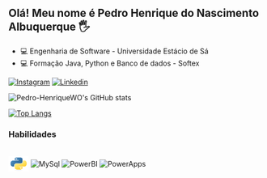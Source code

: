 ## Olá! Meu nome é Pedro Henrique do Nascimento Albuquerque 🖐️

- 💻  Engenharia de Software - Universidade Estácio de Sá  
- 💻  Formação Java, Python e Banco de dados - Softex


[![Instagram](https://img.shields.io/badge/Instagram-E4405F?style=for-the-badge&logo=instagram&logoColor=white)](https://www.instagram.com/pedrxr/)
[![Linkedin](https://img.shields.io/badge/LinkedIn-0077B5?style=for-the-badge&logo=linkedin&logoColor=white)](https://www.linkedin.com/in/pedro-henrique-do-nascimento-albuquerque/)

![Pedro-HenriqueWO's GitHub stats](https://camo.githubusercontent.com/9e63323b97e8f0bc4a54473ded7f6fc24c8988af2aa33cd361f32f52112604ec/68747470733a2f2f6769746875622d726561646d652d73746174732e76657263656c2e6170702f6170693f757365726e616d653d616e7572616768617a72612672616e6b5f69636f6e3d70657263656e74696c65)

[![Top Langs]([https://github-readme-stats.vercel.app/api/top-langs/?username=Pedro-HenriqueWO&langs_count=8&theme=onedark)](https://github.com/Pedro-HenriqueWO/github-readme-stats])

### Habilidades
<div style="display: inline_block"><br>
  <img align="center" alt="Python" height="30" width="40" src="https://raw.githubusercontent.com/devicons/devicon/master/icons/python/python-original.svg" />
  <img align="center" alt="MySql" height="30" width="40" src="https://icongr.am/devicon/mysql-original-wordmark.svg?size=128&color=currentColor" />
  <img align="center" alt="PowerBI" height="30" width="40" src="https://img.icons8.com/?size=100&id=3sGOUDo9nJ4k&format=png&color=000000" />
  <img align="center" alt="PowerApps" height="30" width="40" src="https://img.icons8.com/?size=100&id=jXuZmZPUKCPS&format=png&color=000000" />
   </div>

